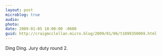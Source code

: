 ```yaml
---
layout: post
microblog: true
audio: 
photo: 
date: 2009-01-05 18:00:00 -0600
guid: http://craigmcclellan.micro.blog/2009/01/06/t1099350069.html
---
```

Ding Ding. Jury duty round 2.
